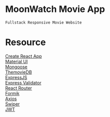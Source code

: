 # MoonWatch Movie App

    Fullstack Responsive Movie Website

# Resource

[Create React App](https://create-react-app.dev/)<br>
[Material UI](https://create-react-app.dev/)<br>
[Mongoose](https://mongoosejs.com/)<br>
[ThemovieDB](https://www.themoviedb.org/)<br>
[ExpressJS](https://expressjs.com/)<br>
[Express Validator](https://express-validator.github.io/docs/)<br>
[React Router](https://reactrouter.com/)<br>
[Formik](https://formik.org/)<br>
[Axios](https://axios-http.com/)<br>
[Swiper](https://swiperjs.com/)<br>
[JWT](https://github.com/auth0/node-jsonwebtoken)<br>
